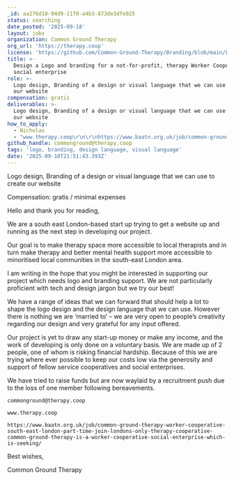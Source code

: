```yaml
---
_id: aa276d10-94d9-11f0-a4b3-873de3dfe925
status: searching
date_posted: '2025-09-18'
layout: jobs
organization: Common Ground Therapy
org_url: 'https://therapy.coop'
license: 'https://github.com/Common-Ground-Therapy/Branding/blob/main/LICENSE'
title: >-
  Design a Logo and branding for a not-for-profit, therapy Worker Cooperative
  social enterprise
role: >-
  Logo design, Branding of a design or visual language that we can use to create
  our website
compensation: gratis
deliverables: >-
  Logo design, Branding of a design or visual language that we can use to create
  our website
how_to_apply:
  - Nicholas
  - "www.therapy.coop\r\n\r\nhttps://www.baatn.org.uk/job/common-ground-therapy-worker-cooperative-south-east-london-part-time-join-londons-only-therapy-cooperative-common-ground-therapy-is-a-worker-cooperative-social-enterprise-which-is-seeking/\r\n"
github_handle: commonground@therapy.coop
tags: 'logo, branding, design language, visual language'
date: '2025-09-18T21:51:43.393Z'
---
```

Logo design, Branding of a design or visual language that we can use to create our website

Compensation: gratis / minimal expenses

Hello and thank you for reading,

We are a south east London-based start up trying to get a website up and running as the next step in developing our project.

Our goal is to make therapy space more accessible to local therapists and in turn make therapy and better mental health support more accessible to minoritised local communities in the south-east London area.

I am writing in the hope that you might be interested in supporting our project which needs logo and branding support. We are not particularly proficient with tech and design jargon but we try our best!

We have a range of ideas that we can forward that should help a lot to shape the logo design and the design language that we can use. However there is nothing we are ‘married to’ – we are very open to people’s creativity regarding our design and very grateful for any input offered.

Our project is yet to draw any start-up money or make any income, and the work of developing is only done on a voluntary basis. We are made up of 2 people, one of whom is risking financial hardship. Because of this we are trying where ever possible to keep our costs low via the generosity and support of fellow service cooperatives and social enterprises.

We have tried to raise funds but are now waylaid by a recruitment push due to the loss of one member following bereavements.

    commonground@therapy.coop

    www.therapy.coop

    https://www.baatn.org.uk/job/common-ground-therapy-worker-cooperative-south-east-london-part-time-join-londons-only-therapy-cooperative-common-ground-therapy-is-a-worker-cooperative-social-enterprise-which-is-seeking/

Best wishes,

Common Ground Therapy
